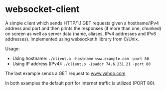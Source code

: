 # websocket-client
A simple client which sends HTTP/1.1 GET requests given a hostname/IPv4 address and port and then prints the responses (if more than one, chunked) on screen as well as server data (name, aliases, IPv4 addresses and IPv6 addresses). Implemented using websocket.h library from C/Unix.

Usage: 
 - Using hostname: ``` ./client.o -hostname www.example.com -port 80 ```
 - Using IP address (IPv4): ``` ./client.o -ipaddr 74.6.231.21 -port 80 ```

The last example sends a GET request to www.yahoo.com.

In both examples the default port for internet traffic is utilized (PORT 80).
